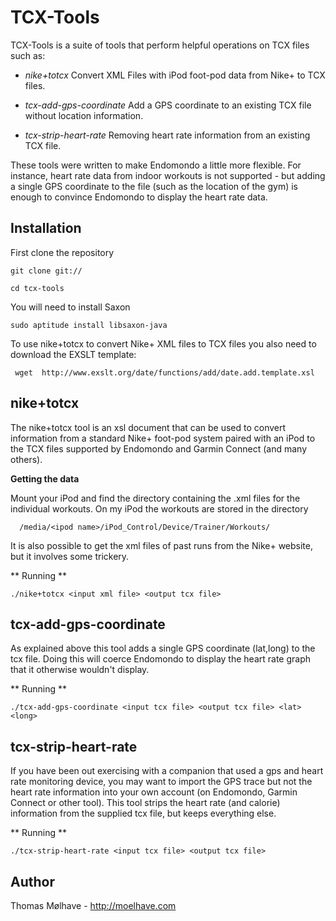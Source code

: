TCX-Tools
===========

TCX-Tools is a suite of tools that perform helpful operations on TCX
files such as:

  * *nike+totcx* Convert XML Files with iPod foot-pod data from Nike+
     to TCX files.

  * *tcx-add-gps-coordinate* Add a GPS coordinate to an existing TCX
     file without location information.

  * *tcx-strip-heart-rate* Removing heart rate information from an
     existing TCX file.

These tools were written to make Endomondo a little more flexible. For
instance, heart rate data from indoor workouts is not supported - but
adding a single GPS coordinate to the file (such as the location of
the gym) is enough to convince Endomondo to display the heart rate
data.

Installation
-------------

First clone the repository 

	git clone git://

	cd tcx-tools


You will need to install Saxon

	sudo aptitude install libsaxon-java

To use nike+totcx to convert Nike+ XML files to TCX files you also
need to download the EXSLT template:


	 wget  http://www.exslt.org/date/functions/add/date.add.template.xsl 

nike+totcx
-------------


The nike+totcx tool is an xsl document that can be used to convert
information from a standard Nike+ foot-pod system paired with an iPod
to the TCX files supported by Endomondo and Garmin Connect (and many
others).


**Getting the data**


Mount your iPod and find the directory containing the .xml files for
the individual workouts. On my iPod the workouts are stored in the
directory


      /media/<ipod name>/iPod_Control/Device/Trainer/Workouts/


It is also possible to get the xml files of past runs from the Nike+
website, but it involves some trickery.


** Running **


	./nike+totcx <input xml file> <output tcx file> 


tcx-add-gps-coordinate
-----------------------

As explained above this tool adds a single GPS coordinate (lat,long)
to the tcx file. Doing this will coerce Endomondo to display the heart
rate graph that it otherwise wouldn't display.


** Running **

	
	./tcx-add-gps-coordinate <input tcx file> <output tcx file> <lat> <long>


tcx-strip-heart-rate
--------------------

If you have been out exercising with a companion that used a gps and
heart rate monitoring device, you may want to import the GPS trace but
not the heart rate information into your own account (on Endomondo,
Garmin Connect or other tool). This tool strips the heart rate (and
calorie) information from the supplied tcx file, but keeps everything
else.


** Running **


	./tcx-strip-heart-rate <input tcx file> <output tcx file>

	
Author
---------
Thomas Mølhave - http://moelhave.com

